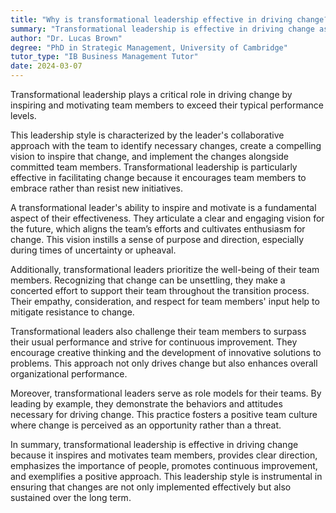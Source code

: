 ```yaml
---
title: "Why is transformational leadership effective in driving change?"
summary: "Transformational leadership is effective in driving change as it inspires and motivates team members to exceed their usual performance."
author: "Dr. Lucas Brown"
degree: "PhD in Strategic Management, University of Cambridge"
tutor_type: "IB Business Management Tutor"
date: 2024-03-07
---
```


Transformational leadership plays a critical role in driving change by inspiring and motivating team members to exceed their typical performance levels.

This leadership style is characterized by the leader's collaborative approach with the team to identify necessary changes, create a compelling vision to inspire that change, and implement the changes alongside committed team members. Transformational leadership is particularly effective in facilitating change because it encourages team members to embrace rather than resist new initiatives.

A transformational leader's ability to inspire and motivate is a fundamental aspect of their effectiveness. They articulate a clear and engaging vision for the future, which aligns the team’s efforts and cultivates enthusiasm for change. This vision instills a sense of purpose and direction, especially during times of uncertainty or upheaval.

Additionally, transformational leaders prioritize the well-being of their team members. Recognizing that change can be unsettling, they make a concerted effort to support their team throughout the transition process. Their empathy, consideration, and respect for team members' input help to mitigate resistance to change.

Transformational leaders also challenge their team members to surpass their usual performance and strive for continuous improvement. They encourage creative thinking and the development of innovative solutions to problems. This approach not only drives change but also enhances overall organizational performance.

Moreover, transformational leaders serve as role models for their teams. By leading by example, they demonstrate the behaviors and attitudes necessary for driving change. This practice fosters a positive team culture where change is perceived as an opportunity rather than a threat.

In summary, transformational leadership is effective in driving change because it inspires and motivates team members, provides clear direction, emphasizes the importance of people, promotes continuous improvement, and exemplifies a positive approach. This leadership style is instrumental in ensuring that changes are not only implemented effectively but also sustained over the long term.
    
